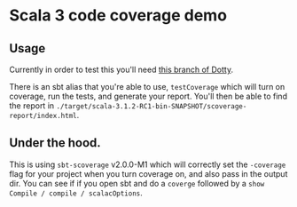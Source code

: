 # Scala 3 code coverage demo

## Usage

Currently in order to test this you'll need [this branch of Dotty](https://github.com/ckipp01/dotty/tree/coverage).

There is an sbt alias that you're able to use, `testCoverage` which will turn on
coverage, run the tests, and generate your report. You'll then be able to find
the report in
`./target/scala-3.1.2-RC1-bin-SNAPSHOT/scoverage-report/index.html`.

## Under the hood.

This is using `sbt-scoverage` v2.0.0-M1 which will correctly set the `-coverage`
flag for your project when you turn coverage on, and also pass in the output
dir. You can see if if you open sbt and do a `coverge` followed by a `show
Compile / compile / scalacOptions`.

